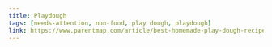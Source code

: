 ```yaml
---
title: Playdough
tags: [needs-attention, non-food, play dough, playdough]
link: https://www.parentmap.com/article/best-homemade-play-dough-recipe/3#pager-content
---
```


